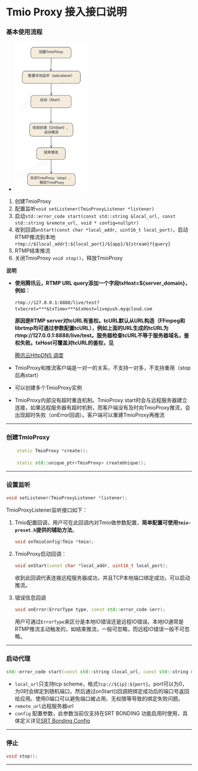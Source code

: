 # Tmio Proxy 接入接口说明

### 基本使用流程

*  <img src= "resource/tmio-proxy-process.png" width="200px" />

1. 创建TmioProxy
2. 配置监听`void setListener(TmioProxyListener *listener)`
3. 启动`std::error_code start(const std::string &local_url, const std::string &remote_url, void * config=nullptr)`
4. 收到回调`onStart(const char *local_addr, uint16_t local_port)`，启动RTMP推流到本地`rtmp://${local_addr}:${local_port}/${app}/${stream}?{query}`
5. RTMP结束推流
6. 关闭TmioProxy `void stop()`，释放TmioProxy



__说明__

* **使用腾讯云，RTMP URL query添加一个字段txHost=${server_domain}，例如：**

  `rtmp://127.0.0.1:8888/live/test?txSecret=***&txTime=***&txHost=livepush.myqcloud.com`

  **原因是RTMP server对tcURL有鉴权。tcURL默认从URL构造（FFmpeg和librtmp均可通过参数配置tcURL），例如上面的URL生成的tcURL为rtmp://127.0.0.1:8888/live/test。服务器检查tcURL不等于服务器域名，鉴权失败。txHost可覆盖对tcURL的鉴权，见**

  [腾讯云HttpDNS 调度](https://cloud.tencent.com/document/product/267/36164)

* TmioProxy和推流客户端是一对一的关系，不支持一对多，不支持重用（stop后再start）

* 可以创建多个TmioProxy实例

* TmioProxy内部没有超时重连机制。TmioProxy start时会与远程服务器建立连接，如果远程服务器有超时机制，而客户端没有及时向TmioProxy推流，会出现超时失败（onError回调）。客户端可以重建TmioProxy再推流

  

------

### 创建TmioProxy

```c++
    static TmioProxy *create();

    static std::unique_ptr<TmioProxy> createUnique();
```

----

### 设置监听

```c++
void setListener(TmioProxyListener *listener);
```

TmioProxyListener监听接口如下：

1. Tmio配置回调，用户可在此回调内对Tmio做参数配置，**简单配置可使用`tmio-preset.h`提供的辅助方法**。

   ```c++
   void onTmioConfig(Tmio *tmio);
   ```

2. TmioProxy启动回调：

   ```c++
   void onStart(const char *local_addr, uint16_t local_port);
   ```

   收到此回调代表连接远程服务器成功，并且TCP本地端口绑定成功，可以启动推流。

3. 错误信息回调

   ```c++
   void onError(ErrorType type, const std::error_code &err);
   ```

   用户可通过`ErrorType`来区分是本地IO错误还是远程IO错误。本地IO通常是RTMP推流主动触发的，如结束推流，一般可忽略，而远程IO错误一般不可忽略。

-----------

### 启动代理

```c++
std::error_code start(const std::string &local_url, const std::string &remote_url, void * config=nullptr)
```

* `local_url`只支持tcp scheme，格式`tcp://${ip}:${port}`。port可以为0，为0时会绑定到随机端口，然后通过onStart()回调把绑定成功后的端口号返回给应用。使用0端口可以避免端口被占用、无权限等导致的绑定失败问题。
* `remote_url`远程服务器url
* `config` 配置参数，此参数当前仅支持在SRT BONDING 功能启用时使用，具体定义详见[SRT Bonding Config](tmio-feature.md#SRT%20Bonding%20Config%20(Group))

----

### 停止

```c++
void stop();
```
----